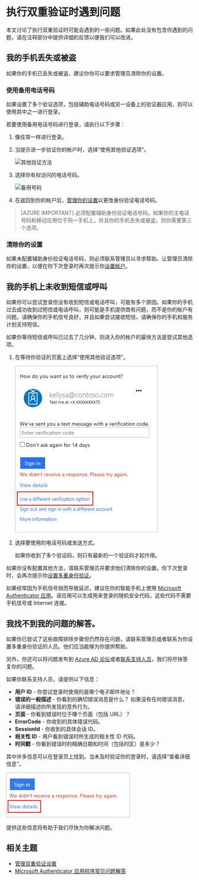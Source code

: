 <properties
	pageTitle="双重验证故障排除 | Azure"
	description="本文档向用户提供有关如何解决 Azure 多重身份验证问题的信息。"
	services="multi-factor-authentication"
	keywords = "multifactor authentication 客户端, 身份验证问题, 相关性 ID"
	documentationCenter=""
	authors="kgremban"
	manager="femila"
	editor="yossib"/>  


<tags
	ms.service="multi-factor-authentication"
	ms.workload="identity"
	ms.tgt_pltfrm="na"
	ms.devlang="na"
	ms.topic="article"
	ms.date="10/10/2016"
	wacn.date="02/17/2017"
	ms.author="kgremban"/>  


# 执行双重验证时遇到问题

本文讨论了执行双重验证时可能会遇到的一些问题。如果此处没有包含你遇到的问题，请在注释部分中提供详细的反馈以便我们可以改进。

## 我的手机丢失或被盗

如果你的手机已丢失或被盗，建议你你可以要求管理员清除你的设置。

### 使用备用电话号码

如果设置了多个验证选项，包括辅助电话号码或另一设备上的验证器应用，则可以使用其中之一进行登录。

若要使用备用电话号码进行登录，请执行以下步骤：

1. 像往常一样进行登录。
2. 当提示进一步验证你的帐户时，选择“使用其他验证选项”。

	![其他验证方法](./media/multi-factor-authentication-end-user-manage/differentverification.png)  


3. 选择你有权访问的电话号码。

	![备用号码](./media/multi-factor-authentication-end-user-manage/altphone2.png)  


4. 在返回到你的帐户后，[管理你的设置](/documentation/articles/multi-factor-authentication-end-user-manage-settings/)以更改身份验证电话号码。

>[AZURE.IMPORTANT]
>必须配置辅助身份验证电话号码。如果你的主电话号码和移动应用位于同一手机上，并且你的手机丢失或被盗，则你需要第三个选项。

### 清除你的设置

如果未配置辅助身份验证电话号码，则必须联系管理员以寻求帮助。让管理员清除你的设置，以便在你下次登录时再次提示你[设置帐户](/documentation/articles/multi-factor-authentication-end-user-first-time/)。


## 我的手机上未收到短信或呼叫

如果你可以尝试登录但没有收到短信或电话呼叫，可能有多个原因。如果你的手机过去成功收到过短信或电话呼叫，则可能是手机提供商有问题，而不是你的帐户有问题。请确保你的手机信号良好，并且如果尝试接收短信，请确保你的手机和服务计划支持短信。

如果你等待短信或呼叫已过去了几分钟，则进入你的帐户的最快方法是尝试其他选项。

1. 在等待你验证的页面上选择“使用其他验证选项”。

	![其他验证方法](./media/multi-factor-authentication-end-user-troubleshoot/diff_option.png)  


2. 选择要使用的电话号码或发送方式。

	如果你收到了多个验证码，则只有最新的一个验证码才起作用。

如果你没有配置其他方法，请联系管理员并要求他们清除你的设置。你下次登录时，会再次提示你[设置多重身份验证](/documentation/articles/multi-factor-authentication-end-user-first-time/)。


如果经常因为手机信号弱而导致延迟，建议在你的智能手机上使用 [Microsoft Authenticator 应用](/documentation/articles/multi-factor-authentication-microsoft-authenticator/)。该应用可以生成用来登录的随机安全代码，这些代码不需要手机信号或 Internet 连接。

## 我找不到我的问题的解答。

如果你已尝试了这些故障排除步骤但仍然存在问题，请联系管理员或者联系为你设置多重身份验证的人员。他们应当能够为你提供帮助。

另外，你还可以将问题发布到 [Azure AD 论坛](https://social.msdn.microsoft.com/Forums/zh-cn/home?forum=WindowsAzureAD)或者[联系支持人员](https://support.microsoft.com/zh-cn/contactus)，我们将尽快答复你的问题。

如果你联系支持人员，请提供以下信息：

- **用户 ID** - 你尝试登录时使用的是哪个电子邮件地址？
- **错误的一般描述** - 你看到的确切错误消息是什么？ 如果没有任何错误消息，请详细描述你所发现的意外行为。
- **页面** - 你看到错误时位于哪个页面（包括 URL）？
- **ErrorCode** - 你收到的具体错误代码。
- **SessionId** - 你收到的具体会话 ID。
- **相关性 ID** - 用户看到错误时所生成的相关性 ID 代码。
- **时间戳** - 你看到错误时的精确日期和时间（包括时区）是多少？

其中许多信息可以在登录页上找到。当未及时验证你的登录时，请选择“查看详细信息”。

![登录错误详细信息](./media/multi-factor-authentication-end-user-troubleshoot/view_details.png)  


提供这些信息将有助于我们尽快为你解决问题。

## 相关主题
- [管理双重验证设置](/documentation/articles/multi-factor-authentication-end-user-manage-settings/)
- [Microsoft Authenticator 应用程序常见问题解答](/documentation/articles/multi-factor-authentication-app-faq/)

<!---HONumber=Mooncake_1107_2016-->
